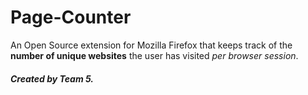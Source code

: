 # Page-Counter

An Open Source extension for Mozilla Firefox that keeps track of the **number of unique websites** the user has visited _per browser session_.

##### Created by Team 5.
